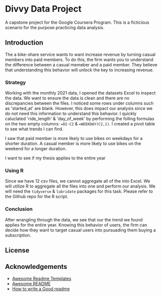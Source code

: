 
# Divvy Data Project

A capstone project for the Google Coursera Program. This is a ficticious scenario for the purpose practicing data analysis. 

## Introduction
The a bike-share service wants to want increase revenue by turning casual members into paid members. To do this, the firm wants you to understand the difference between a casual memeber and a paid member. They believe that understanding this behavior will unlock the key to increasing revenue.

### Strategy
Working with the monthly 2021 data, I opened the datasets Excel to inspect the data. We want to ensure the data is clean and there are no discrepancies between the files. I noticed some rows under columns such as 'started_at' are blank. However, this does impact our analysis since we do not need this information to understand this behavior. I quickly caluclated 'ride_length' & 'day_of_week' by performing the folling formulas on the two empty columns: `=D2-C2` & `=WEEKDAY(C2,1)`.
I created a pivot table to see what trends I can find.

I saw that paid member is more likely to use bikes on weekdays for a shorter duration. A casual member is more likely to use bikes on the weekend for a longer duration.

I want to see if my thesis applies to the entire year

### Using R
Since we have 12 csv files, we cannot aggregate all of the into Excel. We will utilize R to aggregate all the files into one and perform our analysis. We will need the `tidyverse` & `lubridate` packages for this task. Please refer to the Github repo for the R script. 

### Conclusion
After wrangling through the data, we see that our the trend we found applies for the entire year. Knowing this behavior of users, the firm can decide how they want to target casual users into pursuading them buying a subscription. 


## License

[](https://choosealicense.com/licenses/mit/)


## Acknowledgements

 - [Awesome Readme Templates](https://awesomeopensource.com/project/elangosundar/awesome-README-templates)
 - [Awesome README](https://github.com/matiassingers/awesome-readme)
 - [How to write a Good readme](https://bulldogjob.com/news/449-how-to-write-a-good-readme-for-your-github-project)

